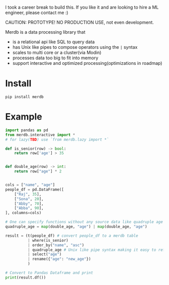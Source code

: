 I took a career break to build this. If you like it and are looking to hire a ML engineer, please contact me :) 

CAUTION: PROTOTYPE! NO PRODUCTION USE, not even development. 

Merdb is a data processing library that
* is a relational api like SQL to query data
* has Unix like pipes to compose operators using the `|` syntax
* scales to multi core or a cluster(via Modin)
* processes data too big to fit into memory
* support interactive and optimized processing(optimizations in roadmap)

# Install
```shell
pip install merdb
```
# Example

```python
import pandas as pd
from merdb.interactive import *
# for lazy(TBD) use `from merdb.lazy import *`

def is_senior(row) -> bool:
    return row['age'] > 35


def double_age(row) -> int:
    return row["age"] * 2


cols = ["name", "age"]
people_df = pd.DataFrame([
    ["Raj", 35],
    ["Sona", 20],
    ["Abby", 70],
    ["Abba", 90],
], columns=cols)

# One can specify functions without any source data like quadruple age
quadruple_age = map(double_age, "age") | map(double_age, "age")

result = (t(people_df) # convert people_df to a merdb table
          | where(is_senior)
          | order_by("name", "asc")
          | quadruple_age # Unix like pipe syntax making it easy to refactor out intermediate processing
          | select("age")
          | rename({"age": "new_age"})
          )

# Convert to Pandas Dataframe and print
print(result.df())

```

